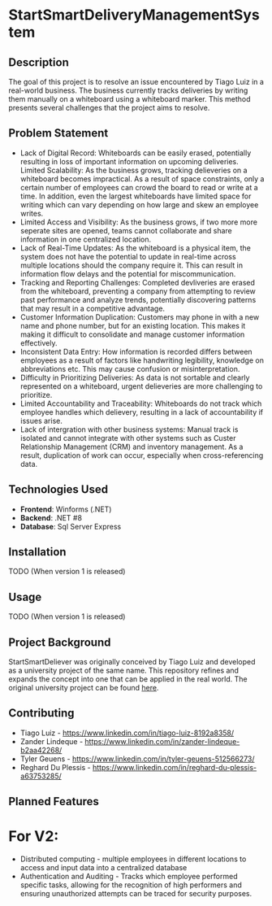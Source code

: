 # StartSmartDeliveryManagementSystem

## Description
The goal of this project is to resolve an issue encountered by Tiago Luiz in a real-world business.
The business currently tracks deliveries by writing them manually on a whiteboard using a whiteboard marker. 
This method presents several challenges that the project aims to resolve.

## Problem Statement
* Lack of Digital Record: Whiteboards can be easily erased, potentially resulting in loss of important information on upcoming deliveries.
Limited Scalability:  As the business grows, tracking delieveries on a whiteboard becomes impractical. As a result of space constraints, only
a certain number of employees can crowd the board to read or write at a time. In addition, even the largest whiteboards have limited space for writing 
which can vary depending on how large and skew an employee writes. 
* Limited Access and Visibility: As the business grows, if two more more seperate sites are opened, teams cannot collaborate and share information in one 
centralized location.
* Lack of Real-Time Updates: As the whiteboard is a physical item, the system does not have the potential to update in real-time
across multiple locations should the company require it. This can result in information flow delays and the potential for miscommunication.
* Tracking and Reporting Challenges: Completed devliveries are erased from the whiteboard, preventing a company from attempting to review past performance and 
analyze trends, potentially discovering patterns that may result in a competitive advantage.
* Customer Information Duplication: Customers may phone in with a new name and phone number, but for an existing location. 
This makes it making it difficult to consolidate and manage customer information effectively.
* Inconsistent Data Entry: How information is recorded differs between employees as a result of factors like handwriting legibility, knowledge on abbreviations etc. 
This may cause confusion or misinterpretation.
* Difficulty in Prioritizing Deliveries: As data is not sortable and clearly represented on a whiteboard, urgent delieveries are more challenging to prioritize.
* Limited Accountability and Traceability: Whiteboards do not track which employee handles which delievery, resulting in a lack of accountability if issues arise.
* Lack of intergration with other business systems: Manual track is isolated and cannot integrate with other systems such as Custer Relationship Management (CRM)
and inventory management. As a result, duplication of work can occur, especially when cross-referencing data.

## Technologies Used
- **Frontend**: Winforms (.NET)
- **Backend**: .NET #8
- **Database**: Sql Server Express

## Installation
TODO (When version 1 is released)

## Usage
TODO (When version 1 is released)

## Project Background
StartSmartDeliever was originally conceived by Tiago Luiz and developed as a university project of the same name. This repository refines and expands the concept into one that can be applied in the real world. The original university project can be found [here](https://github.com/zannlin/StartSmartDelivery).

## Contributing
* Tiago Luiz - https://www.linkedin.com/in/tiago-luiz-8192a8358/
* Zander Lindeque - https://www.linkedin.com/in/zander-lindeque-b2aa42268/
* Tyler Geuens - https://www.linkedin.com/in/tyler-geuens-512566273/
* Reghard Du Plessis - https://www.linkedin.com/in/reghard-du-plessis-a63753285/

## Planned Features
# For V2:
* Distributed computing - multiple employees in different locations to access and input data into a centralized database
* Authentication and Auditing - Tracks which employee performed specific tasks, allowing for the recognition of high performers and ensuring unauthorized attempts can be traced for security purposes.
